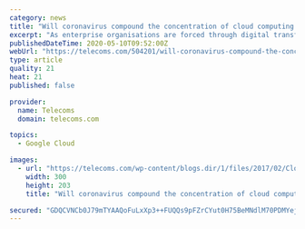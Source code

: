 ```yaml
---
category: news
title: "Will coronavirus compound the concentration of cloud computing champions?"
excerpt: "As enterprise organisations are forced through digital transformation programmes during the COVID-19 lockdown period, some might suggest all will benefit, but it does appear newly created revenues are"
publishedDateTime: 2020-05-10T09:52:00Z
webUrl: "https://telecoms.com/504201/will-coronavirus-compound-the-concentration-of-cloud-computing-champions/"
type: article
quality: 21
heat: 21
published: false

provider:
  name: Telecoms
  domain: telecoms.com

topics:
  - Google Cloud

images:
  - url: "https://telecoms.com/wp-content/blogs.dir/1/files/2017/02/Cloud-Money-300x203.jpg"
    width: 300
    height: 203
    title: "Will coronavirus compound the concentration of cloud computing champions?"

secured: "GDQCVNCb0J79mTYAAQoFuLxXp3++FUQQs9pFZrCYut0H75BeMNdlM70PDMYejY0/R3R/FA6Zxl/rJ6c6sOVqdXg6l2sCUd729aX20LOE1tXfsnzn4YkS4jLu6hmVTbqSdJl+B9Mi/MA+6CqcdMy8VSTZCuMm/Riy3PTmzKdonTtRsYwBTkVcL/piFm2+zhzV7tiypY+SNJR672Xh5317au1bG7ZMJhaC6vM89ozxl1/f2PAIUP7P/BlSpfbM13T4O/yTDmrZPypW25ar2FH5y22r2mGshL1uhDCPXTql3Pnsgd4rWmbjf9InNIXCeHSu4yZW5uw5YImX9HkSv7fAPuaLM/+nHqZ0+9rx68f59KFIjQanlIUh+RGVSN5cyp3bPAInk9tD0IuDskIZshEv82Z+6nQqSGKaNrLd9UD3NU1bA5zKRHW3xansoRnn4uMjYDWkXeZFbgepfZ3f7m4qVJ7/52y7OtiBEtPlzWH4lEk=;3pVL5eAIM2n9vKTWDjRRbA=="
---
```


